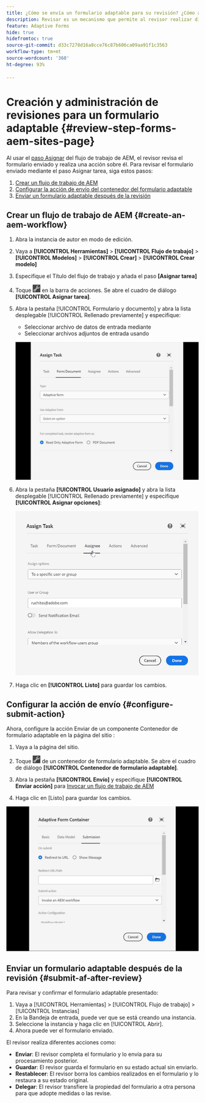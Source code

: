 ```yaml
---
title: ¿Cómo se envía un formulario adaptable para su revisión? ¿Cómo administrar las revisiones de un formulario adaptable de AEM?
description: Revisar es un mecanismo que permite al revisor realizar distintas tareas para formularios adaptables mediante el paso Asignar tarea.
feature: Adaptive Forms
hide: true
hidefromtoc: true
source-git-commit: d33c7278d16a8cce76c87b606ca09aa91f1c3563
workflow-type: tm+mt
source-wordcount: '360'
ht-degree: 93%

---
```



# Creación y administración de revisiones para un formulario adaptable {#review-step-forms-aem-sites-page}

Al usar el [paso Asignar](https://experienceleague.adobe.com/docs/experience-manager-cloud-service/content/forms/create-form-centric-workflows/aem-forms-workflow-step-reference.html?lang=es#assign-task-step) del flujo de trabajo de AEM, el revisor revisa el formulario enviado y realiza una acción sobre él. Para revisar el formulario enviado mediante el paso Asignar tarea, siga estos pasos:

1. [Crear un flujo de trabajo de AEM](#create-an-aem-workflow)
1. [Configurar la acción de envío del contenedor del formulario adaptable](#configure-submit-action)
1. [Enviar un formulario adaptable después de la revisión](#submit-af-after-review)

## Crear un flujo de trabajo de AEM {#create-an-aem-workflow}

1. Abra la instancia de autor en modo de edición.
1. Vaya a **[!UICONTROL Herramientas]** > **[!UICONTROL Flujo de trabajo]** >  **[!UICONTROL Modelos]** > **[!UICONTROL Crear]** > **[!UICONTROL Crear modelo]**
1. Especifique el Título del flujo de trabajo y añada el paso **[Asignar tarea]**
1. Toque ![settings_icon](assets/settings_icon.png) en la barra de acciones. Se abre el cuadro de diálogo **[!UICONTROL Asignar tarea]**.
1. Abra la pestaña [!UICONTROL Formulario y documento] y abra la lista desplegable [!UICONTROL Rellenado previamente] y especifique:

   * Seleccionar archivo de datos de entrada mediante
   * Seleccionar archivos adjuntos de entrada usando

   ![Revisar paso](/help/forms/assets/assigntask-review1.gif)

1. Abra la pestaña **[!UICONTROL Usuario asignado]** y abra la lista desplegable [!UICONTROL Rellenado previamente] y especifique **[!UICONTROL Asignar opciones]**:

   ![Revisar paso](/help/forms/assets/review-assignstep.png)

1. Haga clic en **[!UICONTROL Listo]** para guardar los cambios.

## Configurar la acción de envío {#configure-submit-action}

Ahora, configure la acción Enviar de un componente Contenedor de formulario adaptable en la página del sitio :

1. Vaya a la página del sitio.
1. Toque ![settings_icon](assets/settings_icon.png) de un contenedor de formulario adaptable. Se abre el cuadro de diálogo **[!UICONTROL Contenedor de formulario adaptable]**.
1. Abra la pestaña **[!UICONTROL Envío]** y especifique **[!UICONTROL Enviar acción]** para [Invocar un flujo de trabajo de AEM](https://experienceleague.adobe.com/docs/experience-manager-cloud-service/content/forms/adaptive-forms-authoring/authoring-adaptive-forms-foundation-components/configure-submit-actions-and-metadata-submission/configuring-submit-actions.html?lang=es#invoke-an-aem-workflow)

1. Haga clic en [Listo] para guardar los cambios.

![submissiontab-reviewstep](/help/forms/assets/submissiontab-reviewstep.gif)

## Enviar un formulario adaptable después de la revisión {#submit-af-after-review}

Para revisar y confirmar el formulario adaptable presentado:

1. Vaya a [!UICONTROL Herramientas] > [!UICONTROL Flujo de trabajo] > [!UICONTROL Instancias]
1. En la Bandeja de entrada, puede ver que se está creando una instancia.
1. Seleccione la instancia y haga clic en [!UICONTROL Abrir].
1. Ahora puede ver el formulario enviado.

El revisor realiza diferentes acciones como:

* **Enviar**: El revisor completa el formulario y lo envía para su procesamiento posterior.
* **Guardar**: El revisor guarda el formulario en su estado actual sin enviarlo.
* **Restablecer**: El revisor borra los cambios realizados en el formulario y lo restaura a su estado original.
* **Delegar**: El revisor transfiere la propiedad del formulario a otra persona para que adopte medidas o las revise.
